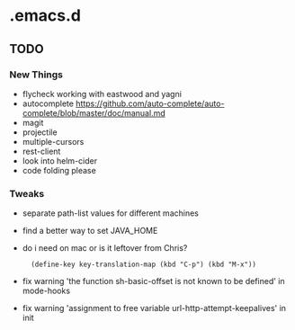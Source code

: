 # .emacs.d

## TODO

### New Things
- flycheck working with eastwood and yagni
- autocomplete  https://github.com/auto-complete/auto-complete/blob/master/doc/manual.md
- magit
- projectile
- multiple-cursors
- rest-client
- look into helm-cider
- code folding please

### Tweaks
- separate path-list values for different machines
- find a better way to set JAVA_HOME
- do i need on mac or is it leftover from Chris?

        (define-key key-translation-map (kbd "C-p") (kbd "M-x"))

- fix warning 'the function sh-basic-offset is not known to be defined' in mode-hooks
- fix warning 'assignment to free variable url-http-attempt-keepalives' in init
